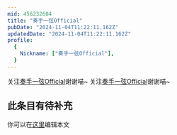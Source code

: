 ```yaml
---
mid: 456232604
title: "奏手一弦Official"
pubDate: "2024-11-04T11:22:11.162Z"
updatedDate: "2024-11-04T11:22:11.162Z"
profile:
  {
    Nickname: ["奏手一弦Official"],
  }
---
```


关注[奏手一弦Official](https://space.bilibili.com/456232604)谢谢喵~ 关注[奏手一弦Official](https://space.bilibili.com/456232604)谢谢喵~

## 此条目有待补充
你可以在[这里](https://github.com/Yuhanawa/VTuber.ICU-Content/edit/master/v/奏手一弦Official/index.md)编辑本文
